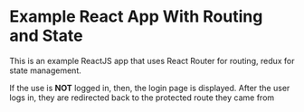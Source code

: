 # Example React App With Routing and State
This is an example ReactJS app that uses React Router for routing, redux for state management.

If the use is **NOT** logged in, then, the login page is displayed. After the user logs in, they are redirected
back to the protected route they came from
